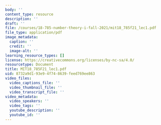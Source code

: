 ```yaml
---
body: ''
content_type: resource
description: ''
draft: ''
file: /courses/18-785-number-theory-i-fall-2021/mit18_785f21_lec1.pdf
file_type: application/pdf
image_metadata:
  caption: ''
  credit: ''
  image-alt: ''
learning_resource_types: []
license: https://creativecommons.org/licenses/by-nc-sa/4.0/
resourcetype: Document
title: MIT18_785F21_lec1.pdf
uid: 8732a9d1-93e9-4f74-8639-feed769ee863
video_files:
  video_captions_file: ''
  video_thumbnail_file: ''
  video_transcript_file: ''
video_metadata:
  video_speakers: ''
  video_tags: ''
  youtube_description: ''
  youtube_id: ''
---
```


